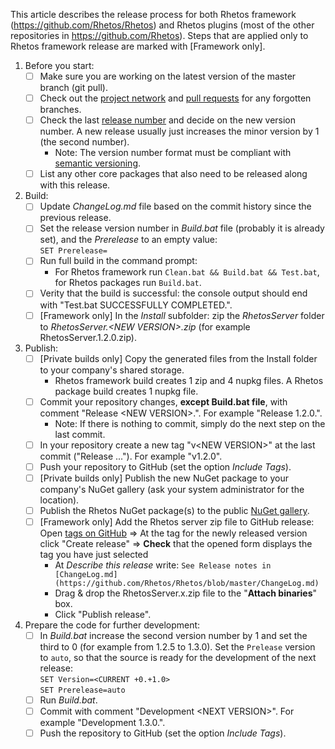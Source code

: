This article describes the release process for both Rhetos framework (<https://github.com/Rhetos/Rhetos>) and Rhetos plugins (most of the other repositories in <https://github.com/Rhetos>). Steps that are applied only to Rhetos framework release are marked with [Framework only].

1. Before you start:
    * [ ] Make sure you are working on the latest version of the master branch (git pull).
    * [ ] Check out the [project network](https://github.com/Rhetos/Rhetos/network)
      and [pull requests](https://github.com/Rhetos/Rhetos/pulls) for any forgotten branches.
    * [ ] Check the last [release number](https://github.com/Rhetos/Rhetos/releases) and decide on the new version number.
      A new release usually just increases the minor version by 1 (the second number).
      * Note: The version number format must be compliant with [semantic versioning](https://semver.org/).
    * [ ] List any other core packages that also need to be released along with this release.
2. Build:
    * [ ] Update *ChangeLog.md* file based on the commit history since the previous release.
    * [ ] Set the release version number in *Build.bat* file (probably it is already set), and the *Prerelease* to an empty value:<br/>
      `SET Prerelease=`
    * [ ] Run full build in the command prompt:
      * For Rhetos framework run `Clean.bat && Build.bat && Test.bat`, for Rhetos packages run `Build.bat`.
    * [ ] Verity that the build is successful: the console output should end with "Test.bat SUCCESSFULLY COMPLETED.".
    * [ ] [Framework only] In the *Install* subfolder: zip the *RhetosServer* folder to *RhetosServer.&lt;NEW VERSION&gt;.zip* (for example RhetosServer.1.2.0.zip).
3. Publish:
    * [ ] [Private builds only] Copy the generated files from the Install folder to your company's shared storage.
      * Rhetos framework build creates 1 zip and 4 nupkg files. A Rhetos package build creates 1 nupkg file.
    * [ ] Commit your repository changes, **except Build.bat file**, with comment "Release &lt;NEW VERSION&gt;.".
      For example "Release 1.2.0.".
      * Note: If there is nothing to commit, simply do the next step on the last commit.
    * [ ] In your repository create a new tag "v&lt;NEW VERSION&gt;" at the last commit ("Release ...").
      For example "v1.2.0".
    * [ ] Push your repository to GitHub (set the option *Include Tags*).
    * [ ] [Private builds only] Publish the new NuGet package to your company's NuGet gallery (ask your system administrator for the location).
    * [ ] Publish the Rhetos NuGet package(s) to the public [NuGet gallery](https://www.nuget.org/packages/manage/upload).
    * [ ] [Framework only] Add the Rhetos server zip file to GitHub release: Open [tags on GitHub](https://github.com/Rhetos/Rhetos/tags)
      => At the tag for the newly released version click "Create release"
      => **Check** that the opened form displays the tag you have just selected
      * At *Describe this release* write: `See Release notes in [ChangeLog.md](https://github.com/Rhetos/Rhetos/blob/master/ChangeLog.md)`
      * Drag & drop the RhetosServer.x.zip file to the "**Attach binaries**" box.
      * Click "Publish release".
4. Prepare the code for further development:
    * [ ] In *Build.bat* increase the second version number by 1 and set the third to 0 (for example from 1.2.5 to 1.3.0). Set the `Prelease` version to `auto`, so that the source is ready for the development of the next release:<br/>
      `SET Version=<CURRENT +0.+1.0>`<br/>
      `SET Prerelease=auto`
    * [ ] Run *Build.bat*.
    * [ ] Commit with comment "Development &lt;NEXT VERSION&gt;". For example "Development 1.3.0.".
    * [ ] Push the repository to GitHub (set the option *Include Tags*).
